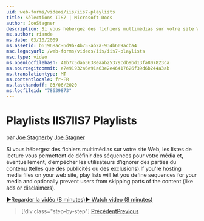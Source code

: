 ```yaml
---
uid: web-forms/videos/iis/iis7-playlists
title: Sélections IIS7 | Microsoft Docs
author: JoeStagner
description: Si vous hébergez des fichiers multimédias sur votre site Web, les listes de lecture vous permettent de définir des séquences pour votre média et, éventuellement, d’empêcher les utilisateurs d’ignorer certaines parties de t...
ms.author: riande
ms.date: 03/10/2009
ms.assetid: b61968ac-6d9b-4b75-ab2a-934b609acba4
msc.legacyurl: /web-forms/videos/iis/iis7-playlists
msc.type: video
ms.openlocfilehash: 41b7c5daa3638eaab25379cdb9bd13fa807823ca
ms.sourcegitcommit: e7e91932a6e91a63e2e46417626f39d6b244a3ab
ms.translationtype: MT
ms.contentlocale: fr-FR
ms.lasthandoff: 03/06/2020
ms.locfileid: "78639873"
---
```

# <a name="iis7-playlists"></a><span data-ttu-id="8d345-103">Playlists IIS7</span><span class="sxs-lookup"><span data-stu-id="8d345-103">IIS7 Playlists</span></span>

<span data-ttu-id="8d345-104">par [Joe Stagner](https://github.com/JoeStagner)</span><span class="sxs-lookup"><span data-stu-id="8d345-104">by [Joe Stagner](https://github.com/JoeStagner)</span></span>

<span data-ttu-id="8d345-105">Si vous hébergez des fichiers multimédias sur votre site Web, les listes de lecture vous permettent de définir des séquences pour votre média et, éventuellement, d’empêcher les utilisateurs d’ignorer des parties du contenu (telles que des publicités ou des exclusions).</span><span class="sxs-lookup"><span data-stu-id="8d345-105">If you're hosting media files on your web site, play lists will let you define sequences for your media and optionally prevent users from skipping parts of the content (like ads or disclaimers).</span></span>

[<span data-ttu-id="8d345-106">&#9654;Regarder la vidéo (8 minutes)</span><span class="sxs-lookup"><span data-stu-id="8d345-106">&#9654; Watch video (8 minutes)</span></span>](https://channel9.msdn.com/Blogs/ASP-NET-Site-Videos/iis7-playlists)

> [!div class="step-by-step"]
> [<span data-ttu-id="8d345-107">Précédent</span><span class="sxs-lookup"><span data-stu-id="8d345-107">Previous</span></span>](bit-rate-throttling.md)
